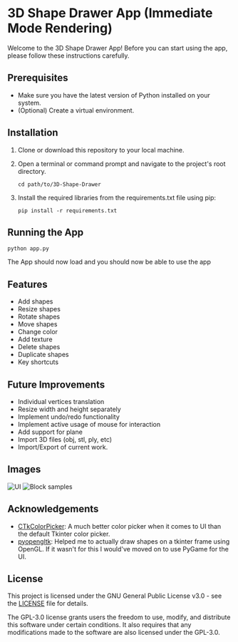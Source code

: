 # 3D Shape Drawer App (Immediate Mode Rendering)

Welcome to the 3D Shape Drawer App! Before you can start using the app, please follow these instructions carefully.

## Prerequisites
- Make sure you have the latest version of Python installed on your system.
- (Optional) Create a virtual environment.

## Installation
1. Clone or download this repository to your local machine.
2. Open a terminal or command prompt and navigate to the project's root directory.

   ```shell
   cd path/to/3D-Shape-Drawer

3. Install the required libraries from the requirements.txt file using pip:

   ```shell
   pip install -r requirements.txt

## Running the App

    python app.py

The App should now load and you should now be able to use the app

## Features

- Add shapes
- Resize shapes
- Rotate shapes
- Move shapes
- Change color
- Add texture
- Delete shapes
- Duplicate shapes
- Key shortcuts
  
## Future Improvements

- Individual vertices translation
- Resize width and height separately
- Implement undo/redo functionality
- Implement active usage of mouse for interaction
- Add support for plane
- Import 3D files (obj, stl, ply, etc)
- Import/Export of current work.

## Images

![UI](UI.png)
![Block samples](Blocks.png)

## Acknowledgements

- [CTkColorPicker](https://github.com/Akascape/CTkColorPicker): A much better color picker when it comes to UI than the default Tkinter color picker.
- [pyopengltk](https://github.com/jonwright/pyopengltk): Helped me to actually draw shapes on a tkinter frame using OpenGL. If it wasn't for this I would've moved on to use PyGame for the UI.

## License

This project is licensed under the GNU General Public License v3.0 - see the [LICENSE](LICENSE) file for details.

The GPL-3.0 license grants users the freedom to use, modify, and distribute this software under certain conditions. It also requires that any modifications made to the software are also licensed under the GPL-3.0.

